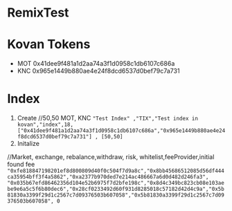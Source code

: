 # RemixTest

# Kovan Tokens

- MOT 0x41dee9f481a1d2aa74a3f1d0958c1db6107c686a
- KNC 0x965e1449b880ae4e24f8dcd6537d0bef79c7a731

# Index

1.  Create
  //50,50 MOT, KNC
    `"Test Index" ,"TIX","Test index in kovan","index",18,["0x41dee9f481a1d2aa74a3f1d0958c1db6107c686a","0x965e1449b880ae4e24f8dcd6537d0bef79c7a731"] , [50,50]`
2. Initalize

//Market, exchange, rebalance,withdraw, risk, whitelist,feeProvider,initial found fee
`"0xfe818847198201ef8d800809d40f0c504f7d9a8c","0x8bb45686512085d56df444ca35954bff3f4a5862","0xa2377b970ded7e214ac486667a6d0d482d246fa3", "0x035b67efd86462356d104e52b6975f7d2bfe198c","0x8d4c349bc823cb08e103aebe9e6a5c5f6b80dec6","0x28cf0233492d60f931d8285018c57182d42d4c9a","0x5b81830a3399f29d1c2567c7d09376503b607058","0x5b81830a3399f29d1c2567c7d09376503b607058", 0`

